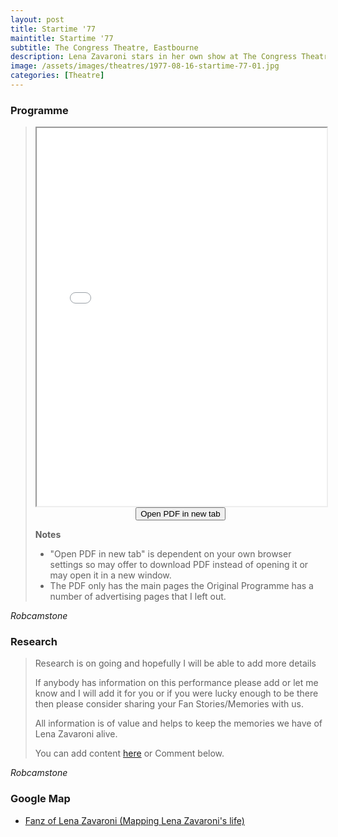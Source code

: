 ```yaml
---
layout: post
title: Startime '77
maintitle: Startime '77
subtitle: The Congress Theatre, Eastbourne
description: Lena Zavaroni stars in her own show at The Congress Theatre, Eastbourne.
image: /assets/images/theatres/1977-08-16-startime-77-01.jpg
categories: [Theatre]
---
```


### Programme
> <iframe src="/assets/pdf/1977-08-16-startime77.pdf" width="100%" height="605px">This browser does not support PDFs.</iframe>
>
> <div style="text-align:center;"><form action="/assets/pdf/1977-08-16-startime77.pdf" target="_blank"><input type="submit" value="Open PDF in new tab" /></form></div>
>
> **Notes**
> * "Open PDF in new tab" is dependent on your own browser settings so may offer to download PDF instead of opening it or may open it in a new window.
> * The PDF only has the main pages the Original Programme has a number of advertising pages that I left out.

<cite>Robcamstone</cite>

### Research
> Research is on going and hopefully I will be able to add more details
>
> If anybody has information on this performance please add or let me know and I will add it for you or if you were lucky enough to be there then please consider sharing your Fan Stories/Memories with us.
>
> All information is of value and helps to keep the memories we have of Lena Zavaroni alive.
>
> You can add content [here](https://github.com/FanzOfLenaZavaroni/fanzoflenazavaroni.github.io) or Comment below.

<cite>Robcamstone</cite>

### Google Map
* [Fanz of Lena Zavaroni (Mapping Lena Zavaroni's life)](https://www.google.com/maps/d/u/0/viewer?mid=1D1D0ERV_FQMNb9XZzJ-J3yUlK8aI4vhI&hl=en&ll=50.76286380000003%2C0.2833891999999878&z=19)

